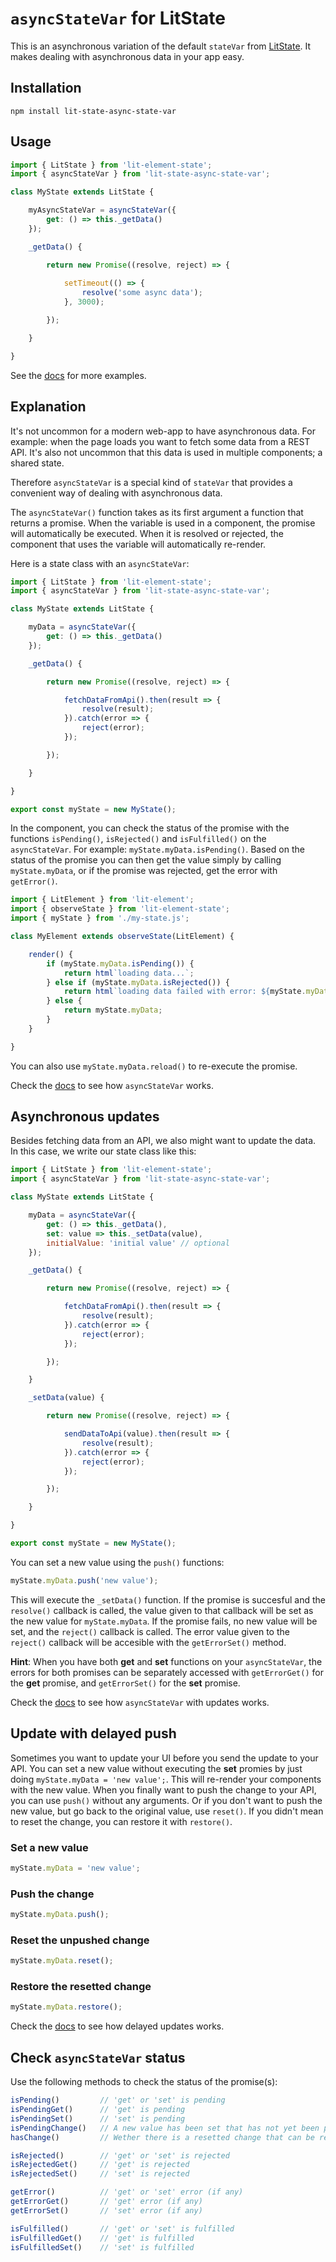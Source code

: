 # `asyncStateVar` for LitState

This is an asynchronous variation of the default `stateVar` from
[LitState](https://github.com/gitaarik/lit-state). It makes dealing with
asynchronous data in your app easy.

## Installation

```
npm install lit-state-async-state-var
```

## Usage

```javascript
import { LitState } from 'lit-element-state';
import { asyncStateVar } from 'lit-state-async-state-var';

class MyState extends LitState {

    myAsyncStateVar = asyncStateVar({
        get: () => this._getData()
    });

    _getData() {

        return new Promise((resolve, reject) => {
            
            setTimeout(() => {
                resolve('some async data');
            }, 3000);

        });

    }

}
```

See the [docs](https://gitaarik.github.io/lit-state-async-state-var/docs/build/)
for more examples.


## Explanation

It's not uncommon for a modern web-app to have asynchronous data. For example:
when the page loads you want to fetch some data from a REST API. It's also not
uncommon that this data is used in multiple components; a shared state.

Therefore `asyncStateVar` is a special kind of `stateVar` that provides a
convenient way of dealing with asynchronous data.

The `asyncStateVar()` function takes as its first argument a function that
returns a promise. When the variable is used in a component, the promise will
automatically be executed. When it is resolved or rejected, the component that
uses the variable will automatically re-render.

Here is a state class with an `asyncStateVar`:

```javascript
import { LitState } from 'lit-element-state';
import { asyncStateVar } from 'lit-state-async-state-var';

class MyState extends LitState {

    myData = asyncStateVar({
        get: () => this._getData()
    });

    _getData() {

        return new Promise((resolve, reject) => {

            fetchDataFromApi().then(result => {
                resolve(result);
            }).catch(error => {
                reject(error);
            });

        });

    }

}

export const myState = new MyState();
```

In the component, you can check the status of the promise with the functions
`isPending()`, `isRejected()` and `isFulfilled()` on the `asyncStateVar`. For
example: `myState.myData.isPending()`. Based on the status of the promise you
can then get the value simply by calling `myState.myData`, or if the promise
was rejected, get the error with `getError()`.

```javascript
import { LitElement } from 'lit-element';
import { observeState } from 'lit-element-state';
import { myState } from './my-state.js';

class MyElement extends observeState(LitElement) {

    render() {
        if (myState.myData.isPending()) {
            return html`loading data...`;
        } else if (myState.myData.isRejected()) {
            return html`loading data failed with error: ${myState.myData.getError()}`;
        } else {
            return myState.myData;
        }
    }

}
```

You can also use `myState.myData.reload()` to re-execute the promise.

Check the [docs](https://gitaarik.github.io/lit-state-async-state-var/docs/build/)
to see how `asyncStateVar` works.


## Asynchronous updates

Besides fetching data from an API, we also might want to update the data. In
this case, we write our state class like this:

```javascript
import { LitState } from 'lit-element-state';
import { asyncStateVar } from 'lit-state-async-state-var';

class MyState extends LitState {

    myData = asyncStateVar({
        get: () => this._getData(),
        set: value => this._setData(value),
        initialValue: 'initial value' // optional
    });

    _getData() {

        return new Promise((resolve, reject) => {

            fetchDataFromApi().then(result => {
                resolve(result);
            }).catch(error => {
                reject(error);
            });

        });

    }

    _setData(value) {

        return new Promise((resolve, reject) => {

            sendDataToApi(value).then(result => {
                resolve(result);
            }).catch(error => {
                reject(error);
            });

        });

    }

}

export const myState = new MyState();
```

You can set a new value using the `push()` functions:

```javascript
myState.myData.push('new value');
```

This will execute the `_setData()` function. If the promise is succesful and
the `resolve()` callback is called, the value given to that callback will be
set as the new value for `myState.myData`. If the promise fails, no new value
will be set, and the `reject()` callback is called. The error value given to
the `reject()` callback will be accesible with the `getErrorSet()` method.

**Hint**: When you have both **get** and **set** functions on your
`asyncStateVar`, the errors for both promises can be separately accessed with
`getErrorGet()` for the **get** promise, and `getErrorSet()` for the **set**
promise.

Check the [docs](https://gitaarik.github.io/lit-state-async-state-var/docs/build/#update)
to see how `asyncStateVar` with updates works.


## Update with delayed push

Sometimes you want to update your UI before you send the update to your API.
You can set a new value without executing the **set** promies by just doing
`myState.myData = 'new value';`. This will re-render your components with the
new value. When you finally want to push the change to your API, you can use
`push()` without any arguments. Or if you don't want to push the new value, but
go back to the original value, use `reset()`. If you didn't mean to reset the
change, you can restore it with `restore()`.

### Set a new value

```javascript
myState.myData = 'new value';
```

### Push the change

```javascript
myState.myData.push();
```

### Reset the unpushed change

```javascript
myState.myData.reset();
```

### Restore the resetted change

```javascript
myState.myData.restore();
```

Check the [docs](https://gitaarik.github.io/lit-state-async-state-var/docs/build/#update-delayed-push)
to see how delayed updates works.


## Check `asyncStateVar` status

Use the following methods to check the status of the promise(s):

```javascript
isPending()         // 'get' or 'set' is pending
isPendingGet()      // 'get' is pending
isPendingSet()      // 'set' is pending
isPendingChange()   // A new value has been set that has not yet been pushed
hasChange()         // Wether there is a resetted change that can be restored

isRejected()        // 'get' or 'set' is rejected
isRejectedGet()     // 'get' is rejected
isRejectedSet()     // 'set' is rejected

getError()          // 'get' or 'set' error (if any)
getErrorGet()       // 'get' error (if any)
getErrorSet()       // 'set' error (if any)

isFulfilled()       // 'get' or 'set' is fulfilled
isFulfilledGet()    // 'get' is fulfilled
isFulfilledSet()    // 'set' is fulfilled
```
